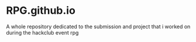 # RPG.github.io
A whole repository dedicated to the submission and project that i worked on during the hackclub event rpg

